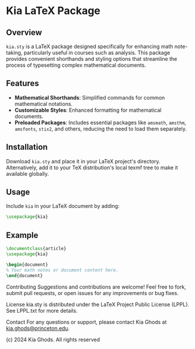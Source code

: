 # Kia LaTeX Package

## Overview
`kia.sty` is a LaTeX package designed specifically for enhancing math note-taking, particularly useful in courses such as analysis. This package provides convenient shorthands and styling options that streamline the process of typesetting complex mathematical documents.

## Features
- **Mathematical Shorthands**: Simplified commands for common mathematical notations.
- **Customizable Styles**: Enhanced formatting for mathematical documents.
- **Preloaded Packages**: Includes essential packages like `amsmath`, `amsthm`, `amsfonts`, `stix2`, and others, reducing the need to load them separately.

## Installation
Download `kia.sty` and place it in your LaTeX project's directory. Alternatively, add it to your TeX distribution's local texmf tree to make it available globally.

## Usage
Include `kia` in your LaTeX document by adding:

```latex
\usepackage{kia}
```

## Example
```latex
\documentclass{article}
\usepackage{kia}

\begin{document}
% Your math notes or document content here.
\end{document}
```

Contributing
Suggestions and contributions are welcome! Feel free to fork, submit pull requests, or open issues for any improvements or bug fixes.

License
kia.sty is distributed under the LaTeX Project Public License (LPPL). See LPPL.txt for more details.

Contact
For any questions or support, please contact Kia Ghods at kia.ghods@princeton.edu.

(c) 2024 Kia Ghods. All rights reserved
